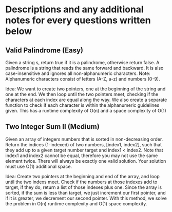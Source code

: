 # Descriptions and any additional notes for every questions written below

## Valid Palindrome (Easy)

Given a string s, return true if it is a palindrome, otherwise return false.
A palindrome is a string that reads the same forward and backward. It is also case-insensitive and ignores all non-alphanumeric characters.
Note: Alphanumeric characters consist of letters (A-Z, a-z) and numbers (0-9).

Idea: We want to create two pointers, one at the beginning of the string and one at the end. We then loop until the two pointers meet, checking if the characters at each index are equal along the way. We also create a separate function to check if each character is within the alphanumeric guidelines given. This has a runtime complexity of O(n) and a space complexity of O(1)

## Two Integer Sum II (Medium)

Given an array of integers numbers that is sorted in non-decreasing order.
Return the indices (1-indexed) of two numbers, [index1, index2], such that they add up to a given target number target and index1 < index2. Note that index1 and index2 cannot be equal, therefore you may not use the same element twice.
There will always be exactly one valid solution.
Your solution must use O(1) additional space.

Idea: Create two pointers at the beginning and end of the array, and loop until the two indexs meet. Check if the numbers at those indexes add to target, if they do, return a list of those indexes plus one. Since the array is sorted, if the sum is less than target, we just increment our first pointer, and if it is greater, we decrement our second pointer. With this method, we solve the problem in O(n) runtime complexity and O(1) space complexity.
